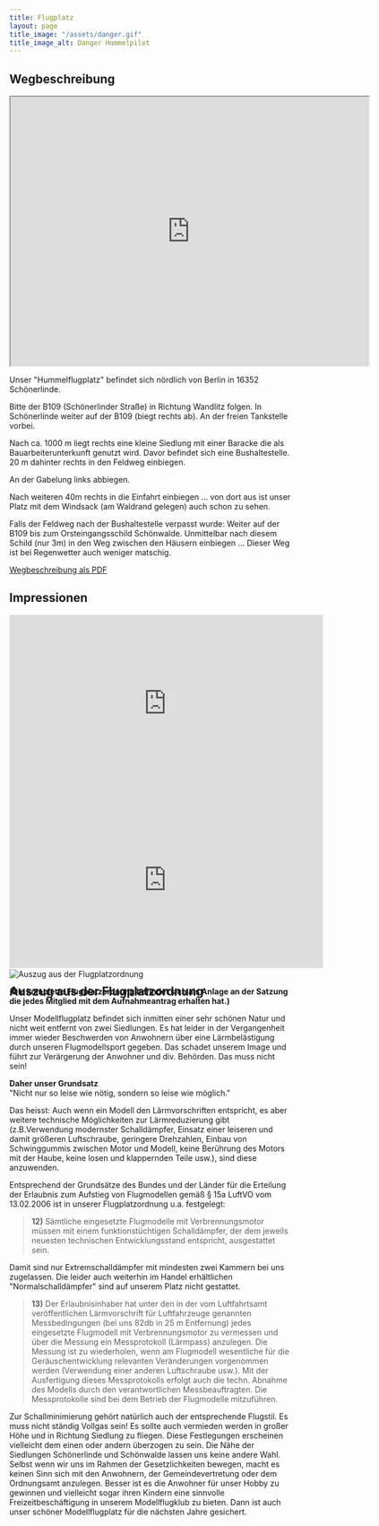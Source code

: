 ```yaml
---
title: Flugplatz
layout: page
title_image: "/assets/danger.gif"
title_image_alt: Danger Hummelpilot
---
```


## Wegbeschreibung

<iframe src="https://www.google.com/maps/d/embed?mid=1iKd3rFI7QBPZqYyjEgAF1vErdtI" width="640" height="480"></iframe>

Unser "Hummelflugplatz" befindet sich nördlich von Berlin in 16352 Schönerlinde.

Bitte der B109 (Schönerlinder Straße) in Richtung Wandlitz folgen. In Schönerlinde weiter auf der B109 (biegt rechts ab). An der freien Tankstelle vorbei.

Nach ca. 1000 m liegt rechts eine kleine Siedlung mit einer Baracke die als Bauarbeiterunterkunft genutzt wird. Davor befindet sich eine Bushaltestelle. 20 m dahinter rechts in den Feldweg einbiegen.

An der Gabelung links abbiegen.

Nach weiteren 40m  rechts in die Einfahrt einbiegen ...  von dort aus ist unser Platz mit dem Windsack (am Waldrand gelegen) auch schon zu sehen.

Falls der Feldweg nach der Bushaltestelle verpasst wurde: Weiter auf der B109 bis zum Orsteingangsschild Schönwalde. Unmittelbar nach diesem Schild (nur 3m) in den Weg zwischen den Häusern einbiegen ...  Dieser Weg ist bei Regenwetter auch weniger matschig.

[Wegbeschreibung als PDF](/assets/Wegbeschreibung_Hummelflugplatz.pdf)

## Impressionen

<iframe width="560" height="315" src="https://www.youtube-nocookie.com/embed/DrI8SeJC5Zo" frameborder="0" allow="accelerometer; autoplay; encrypted-media; gyroscope; picture-in-picture" allowfullscreen></iframe>

<iframe width="560" height="315" src="https://www.youtube-nocookie.com/embed/jFRU1s3RCNQ" frameborder="0" allow="accelerometer; autoplay; encrypted-media; gyroscope; picture-in-picture" allowfullscreen></iframe>

## Auszug aus der Flugplatzordnung

<div class="post-title-image" style="margin-top: -70px;">
  <img src="{{ '/assets/auszug.jpg' | relative_url }}" alt="Auszug aus der Flugplatzordnung">
</div>

**(Die komplette Flugplatzordnung befindet sich als Anlage an der Satzung die jedes Mitglied mit dem Aufnahmeantrag erhalten hat.)**

Unser Modellflugplatz befindet sich inmitten einer sehr schönen Natur und nicht weit entfernt von zwei Siedlungen.
Es hat leider in der Vergangenheit immer wieder Beschwerden von Anwohnern über eine Lärmbelästigung durch unseren Flugmodellsport gegeben. Das schadet unserem Image und führt zur Verärgerung der Anwohner und div. Behörden. Das muss nicht sein!

**Daher unser Grundsatz**<br>
"Nicht nur so leise wie nötig, sondern so leise wie möglich."

Das heisst: Auch wenn ein Modell den Lärmvorschriften entspricht, es aber weitere technische Möglichkeiten zur Lärmreduzierung gibt (z.B.Verwendung modernster Schalldämpfer, Einsatz einer leiseren und damit größeren Luftschraube, geringere Drehzahlen, Einbau von Schwinggummis zwischen Motor und Modell, keine Berührung des Motors mit der Haube, keine losen und klappernden Teile usw.), sind diese anzuwenden.

Entsprechend der Grundsätze des Bundes und der Länder für die Erteilung der Erlaubnis zum Aufstieg von Flugmodellen gemäß § 15a LuftVO vom 13.02.2006 ist in unserer Flugplatzordnung u.a. festgelegt:

> **12)** Sämtliche eingesetzte Flugmodelle mit Verbrennungsmotor müssen mit einem funktionstüchtigen Schalldämpfer, der dem jeweils neuesten technischen Entwicklungsstand entspricht, ausgestattet sein.

Damit sind nur Extremschalldämpfer mit mindesten zwei Kammern bei uns zugelassen. Die leider auch weiterhin im Handel erhältlichen "Normalschalldämpfer" sind auf unserem Platz nicht gestattet.

> **13)** Der Erlaubnisinhaber hat unter den in der vom Luftfahrtsamt veröffentlichen Lärmvorschrift für Luftfahrzeuge genannten Messbedingungen (bei uns 82db in 25 m Entfernung) jedes eingesetzte Flugmodell mit Verbrennungsmotor zu vermessen und über die Messung ein Messprotokoll (Lärmpass) anzulegen. Die Messung ist zu wiederholen, wenn am Flugmodell wesentliche für die Geräuschentwicklung relevanten Veränderungen vorgenommen werden (Verwendung einer anderen Luftschraube usw.). Mit der Ausfertigung dieses Messprotokolls erfolgt auch die techn. Abnahme des Modells durch den verantwortlichen Messbeauftragten. Die Messprotokolle sind bei dem Betrieb der Flugmodelle mitzuführen.

Zur Schallminimierung gehört natürlich auch der entsprechende Flugstil. Es muss nicht ständig Vollgas sein!
Es sollte auch vermieden werden in großer Höhe und in Richtung Siedlung zu fliegen.
Diese Festlegungen erscheinen vielleicht dem einen oder andern überzogen zu sein.
Die Nähe der Siedlungen Schönerlinde und Schönwalde lassen uns keine andere Wahl. Selbst wenn wir uns im Rahmen der Gesetzlichkeiten bewegen, macht es keinen Sinn sich mit den Anwohnern, der Gemeindevertretung oder dem Ordnungsamt anzulegen. Besser ist es die Anwohner für unser Hobby zu gewinnen und vielleicht sogar ihren Kindern eine sinnvolle Freizeitbeschäftigung in unserem Modellflugklub zu bieten. Dann ist auch unser schöner Modellflugplatz für die nächsten Jahre gesichert.
